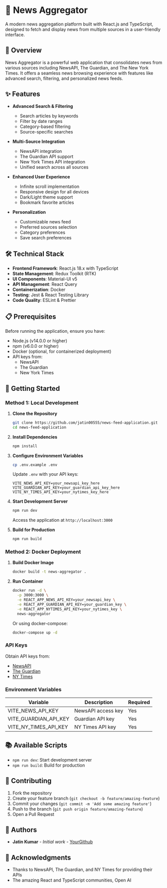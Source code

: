 # 📰 News Aggregator

A modern news aggregation platform built with React.js and TypeScript, designed to fetch and display news from multiple sources in a user-friendly interface.

## 🌟 Overview

News Aggregator is a powerful web application that consolidates news from various sources including NewsAPI, The Guardian, and The New York Times. It offers a seamless news browsing experience with features like advanced search, filtering, and personalized news feeds.

## ✨ Features

- **Advanced Search & Filtering**
  - Search articles by keywords
  - Filter by date ranges
  - Category-based filtering
  - Source-specific searches

- **Multi-Source Integration**
  - NewsAPI integration
  - The Guardian API support
  - New York Times API integration
  - Unified search across all sources

- **Enhanced User Experience**
  - Infinite scroll implementation
  - Responsive design for all devices
  - Dark/Light theme support
  - Bookmark favorite articles

- **Personalization**
  - Customizable news feed
  - Preferred sources selection
  - Category preferences
  - Save search preferences

## 🛠️ Technical Stack

- **Frontend Framework**: React.js 18.x with TypeScript
- **State Management**: Redux Toolkit (RTK)
- **UI Components**: Material-UI v5
- **API Management**: React Query
- **Containerization**: Docker
- **Testing**: Jest & React Testing Library
- **Code Quality**: ESLint & Prettier

## 📋 Prerequisites

Before running the application, ensure you have:

- Node.js (v14.0.0 or higher)
- npm (v6.0.0 or higher)
- Docker (optional, for containerized deployment)
- API keys from:
  - NewsAPI
  - The Guardian
  - New York Times

## 🚀 Getting Started

### Method 1: Local Development

1. **Clone the Repository**
   ```bash
   git clone https://github.com/jatin00555/news-feed-application.git
   cd news-feed-application
   ```

2. **Install Dependencies**
   ```bash
   npm install
   ```

3. **Configure Environment Variables**
   ```bash
   cp .env.example .env
   ```
   Update `.env` with your API keys:
   ```env
   VITE_NEWS_API_KEY=your_newsapi_key_here
   VITE_GUARDIAN_API_KEY=your_guardian_api_key_here
   VITE_NY_TIMES_API_KEY=your_nytimes_key_here
   ```

4. **Start Development Server**
   ```bash
   npm run dev
   ```
   Access the application at `http://localhost:3000`

6. **Build for Production**
   ```bash
   npm run build
   ```

### Method 2: Docker Deployment

1. **Build Docker Image**
   ```bash
   docker build -t news-aggregator .
   ```

2. **Run Container**
   ```bash
   docker run -d \
     -p 3000:3000 \
     -e REACT_APP_NEWS_API_KEY=your_newsapi_key \
     -e REACT_APP_GUARDIAN_API_KEY=your_guardian_key \
     -e REACT_APP_NYTIMES_API_KEY=your_nytimes_key \
     news-aggregator
   ```

   Or using docker-compose:
   ```bash
   docker-compose up -d
   ```

### API Keys

Obtain API keys from:
- [NewsAPI](https://newsapi.org/register)
- [The Guardian](https://open-platform.theguardian.com/access/)
- [NY Times](https://developer.nytimes.com/get-started)

### Environment Variables

| Variable | Description | Required |
|----------|-------------|----------|
| VITE_NEWS_API_KEY | NewsAPI access key | Yes |
| VITE_GUARDIAN_API_KEY | Guardian API key | Yes |
| VITE_NY_TIMES_API_KEY | NY Times API key | Yes |

## 📚 Available Scripts

- `npm run dev`: Start development server
- `npm run build`: Build for production

## 🤝 Contributing

1. Fork the repository
2. Create your feature branch (`git checkout -b feature/amazing-feature`)
3. Commit your changes (`git commit -m 'Add some amazing feature'`)
4. Push to the branch (`git push origin feature/amazing-feature`)
5. Open a Pull Request


## 👥 Authors

- **Jatin Kumar** - *Initial work* - [YourGithub](https://github.com/jatin00555)

## 🙏 Acknowledgments

- Thanks to NewsAPI, The Guardian, and NY Times for providing their APIs
- The amazing React and TypeScript communities, Open AI